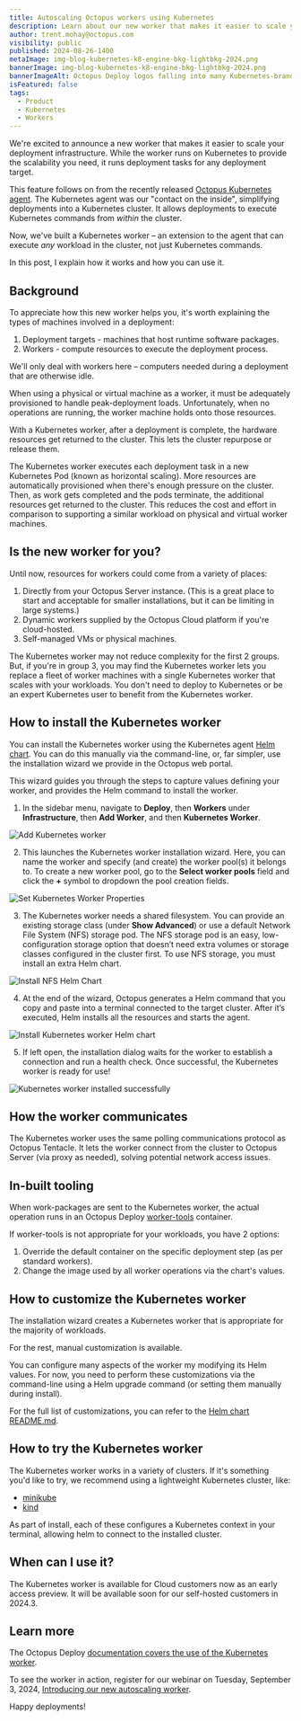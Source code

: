 ```yaml
---
title: Autoscaling Octopus workers using Kubernetes
description: Learn about our new worker that makes it easier to scale your deployment infrastructure. The worker runs on Kubernetes but helps with any deployment tasks to any target.
author: trent.mohay@octopus.com
visibility: public
published: 2024-08-26-1400
metaImage: img-blog-kubernetes-k8-engine-bkg-lightbkg-2024.png
bannerImage: img-blog-kubernetes-k8-engine-bkg-lightbkg-2024.png
bannerImageAlt: Octopus Deploy logos falling into many Kubernetes-branded boxes.
isFeatured: false
tags: 
  - Product
  - Kubernetes
  - Workers
---
```


We're excited to announce a new worker that makes it easier to scale your deployment infrastructure. While the worker runs on Kubernetes to provide the scalability you need, it runs deployment tasks for any deployment target.

This feature follows on from the recently released [Octopus Kubernetes agent](https://octopus.com/blog/kubernetes-agent). The Kubernetes agent was our "contact on the inside", simplifying deployments into a Kubernetes cluster. It allows deployments to execute Kubernetes commands from *within* the cluster. 

Now, we've built a Kubernetes worker – an extension to the agent that can execute *any* workload in the cluster, not just Kubernetes commands. 

In this post, I explain how it works and how you can use it. 

## Background

To appreciate how this new worker helps you, it's worth explaining the types of machines involved in a deployment: 

1. Deployment targets - machines that host runtime software packages.
2. Workers - compute resources to execute the deployment process. 

We'll only deal with workers here – computers needed during a deployment that are otherwise idle. 

When using a physical or virtual machine as a worker, it must be adequately provisioned to handle peak-deployment loads. Unfortunately, when no operations are running, the worker machine holds onto those resources. 

With a Kubernetes worker, after a deployment is complete, the hardware resources get returned to the cluster. This lets the cluster repurpose or release them. 

The Kubernetes worker executes each deployment task in a new Kubernetes Pod (known as horizontal scaling). More resources are automatically provisioned when there's enough pressure on the cluster. Then, as work gets completed and the pods terminate, the additional resources get returned to the cluster. This reduces the cost and effort in comparison to supporting a similar workload on physical and virtual worker machines.

## Is the new worker for you?

Until now, resources for workers could come from a variety of places: 

1. Directly from your Octopus Server instance. (This is a great place to start and acceptable for smaller installations, but it can be limiting in large systems.)
2. Dynamic workers supplied by the Octopus Cloud platform if you're cloud-hosted.
3. Self-managed VMs or physical machines. 

The Kubernetes worker may not reduce complexity for the first 2 groups. But, if you're in group 3, you may find the Kubernetes worker lets you replace a fleet of worker machines with a single Kubernetes worker that scales with your workloads. You don't need to deploy to Kubernetes or be an expert Kubernetes user to benefit from the Kubernetes worker.

## How to install the Kubernetes worker

You can install the Kubernetes worker using the Kubernetes agent [Helm chart](https://hub.docker.com/r/octopusdeploy/kubernetes-agent). You can do this manually via the command-line, or, far simpler, use the installation wizard we provide in the Octopus web portal.

This wizard guides you through the steps to capture values defining your worker, and provides the Helm command to install the worker.

1. In the sidebar menu, navigate to **Deploy**, then **Workers** under **Infrastructure**, then **Add Worker**, and then **Kubernetes Worker**.

![Add Kubernetes worker](add-kubernetes-worker.png)

2. This launches the Kubernetes worker installation wizard. Here, you can name the worker and specify (and create) the worker pool(s) it belongs to. To create a new worker pool, go to the **Select worker pools** field and click the **+** symbol to dropdown the pool creation fields.

![Set Kubernetes Worker Properties](add-kubernetes-worker-properties.png)

3. The Kubernetes worker needs a shared filesystem. You can provide an existing storage class (under **Show Advanced**) or use a default Network File System (NFS) storage pod. The NFS storage pod is an easy, low-configuration storage option that doesn’t need extra volumes or storage classes configured in the cluster first. To use NFS storage, you must install an extra Helm chart.

![Install NFS Helm Chart](install-nfs-helm-chart.png)

4. At the end of the wizard, Octopus generates a Helm command that you copy and paste into a terminal connected to the target cluster. After it’s executed, Helm installs all the resources and starts the agent.

![Install Kubernetes worker Helm chart](install-kubernetes-worker-helm-chart.png)

5. If left open, the installation dialog waits for the worker to establish a connection and run a health check. Once successful, the Kubernetes worker is ready for use!

![Kubernetes worker installed successfully](kubernetes-helm-chart-installed-success.png)

## How the worker communicates

The Kubernetes worker uses the same polling communications protocol as Octopus Tentacle. It lets the worker connect from the cluster to Octopus Server (via proxy as needed), solving potential network access issues.

## In-built tooling 

When work-packages are sent to the Kubernetes worker, the actual operation runs in an Octopus Deploy [worker-tools](https://hub.docker.com/r/octopusdeploy/worker-tools) container.

If worker-tools is not appropriate for your workloads, you have 2 options:

1. Override the default container on the specific deployment step (as per standard workers).
2. Change the image used by all worker operations via the chart's values.

## How to customize the Kubernetes worker

The installation wizard creates a Kubernetes worker that is appropriate for the majority of workloads.

For the rest, manual customization is available.

You can configure many aspects of the worker my modifying its Helm values. For now, you need to perform these customizations via the command-line using a Helm upgrade command (or setting them manually during install).

For the full list of customizations, you can refer to the [Helm chart README.md](https://github.com/OctopusDeploy/helm-charts/tree/main/charts/kubernetes-agent).

## How to try the Kubernetes worker

The Kubernetes worker works in a variety of clusters. If it's something you'd like to try, we recommend using a lightweight Kubernetes cluster, like:

* [minikube](https://minikube.sigs.k8s.io/docs/start/?arch=%2Fmacos%2Farm64%2Fstable%2Fbinary+download)
* [kind](https://kind.sigs.k8s.io/docs/user/quick-start/)

As part of install, each of these configures a Kubernetes context in your terminal, allowing helm to connect to the installed cluster.

## When can I use it?

The Kubernetes worker is available for Cloud customers now as an early access preview. It will be available soon for our self-hosted customers in 2024.3.

## Learn more

The Octopus Deploy [documentation covers the use of the Kubernetes worker](https://octopus.com/docs/infrastructure/workers/autoscaling-workers).

To see the worker in action, register for our webinar on Tuesday, September 3, 2024, [Introducing our new autoscaling worker](https://streamyard.com/watch/ifsZdkjcrfCp).

Happy deployments!
